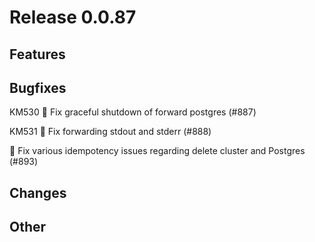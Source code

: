# Release 0.0.87

## Features

## Bugfixes

KM530 🐛 Fix graceful shutdown of forward postgres (#887)

KM531 🐛 Fix forwarding stdout and stderr (#888)

🐛 Fix various idempotency issues regarding delete cluster and Postgres (#893)

## Changes

## Other

